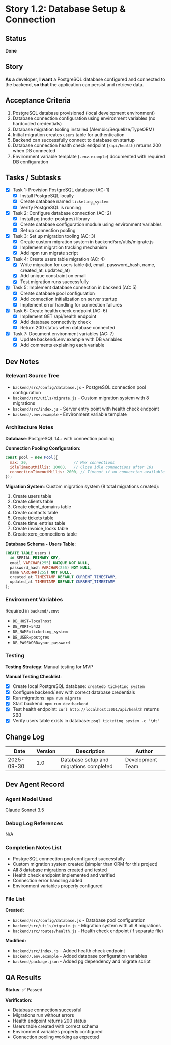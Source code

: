 # Story 1.2: Database Setup & Connection

## Status
**Done**

## Story
**As a** developer,
**I want** a PostgreSQL database configured and connected to the backend,
**so that** the application can persist and retrieve data.

## Acceptance Criteria
1. PostgreSQL database provisioned (local development environment)
2. Database connection configuration using environment variables (no hardcoded credentials)
3. Database migration tooling installed (Alembic/Sequelize/TypeORM)
4. Initial migration creates `users` table for authentication
5. Backend can successfully connect to database on startup
6. Database connection health check endpoint (`/api/health`) returns 200 when DB connected
7. Environment variable template (`.env.example`) documented with required DB configuration

## Tasks / Subtasks
- [x] Task 1: Provision PostgreSQL database (AC: 1)
  - [x] Install PostgreSQL locally
  - [x] Create database named `ticketing_system`
  - [x] Verify PostgreSQL is running
- [x] Task 2: Configure database connection (AC: 2)
  - [x] Install pg (node-postgres) library
  - [x] Create database configuration module using environment variables
  - [x] Set up connection pooling
- [x] Task 3: Set up migration tooling (AC: 3)
  - [x] Create custom migration system in backend/src/utils/migrate.js
  - [x] Implement migration tracking mechanism
  - [x] Add npm run migrate script
- [x] Task 4: Create users table migration (AC: 4)
  - [x] Write migration for users table (id, email, password_hash, name, created_at, updated_at)
  - [x] Add unique constraint on email
  - [x] Test migration runs successfully
- [x] Task 5: Implement database connection in backend (AC: 5)
  - [x] Create database pool configuration
  - [x] Add connection initialization on server startup
  - [x] Implement error handling for connection failures
- [x] Task 6: Create health check endpoint (AC: 6)
  - [x] Implement GET /api/health endpoint
  - [x] Add database connectivity check
  - [x] Return 200 status when database connected
- [x] Task 7: Document environment variables (AC: 7)
  - [x] Update backend/.env.example with DB variables
  - [x] Add comments explaining each variable

## Dev Notes

### Relevant Source Tree
- `backend/src/config/database.js` - PostgreSQL connection pool configuration
- `backend/src/utils/migrate.js` - Custom migration system with 8 migrations
- `backend/src/index.js` - Server entry point with health check endpoint
- `backend/.env.example` - Environment variable template

### Architecture Notes
**Database**: PostgreSQL 14+ with connection pooling

**Connection Pooling Configuration**:
```javascript
const pool = new Pool({
  max: 20,                    // Max connections
  idleTimeoutMillis: 10000,   // Close idle connections after 10s
  connectionTimeoutMillis: 2000, // Timeout if no connection available
});
```

**Migration System**: Custom migration system (8 total migrations created):
1. Create users table
2. Create clients table
3. Create client_domains table
4. Create contacts table
5. Create tickets table
6. Create time_entries table
7. Create invoice_locks table
8. Create xero_connections table

**Database Schema - Users Table**:
```sql
CREATE TABLE users (
  id SERIAL PRIMARY KEY,
  email VARCHAR(255) UNIQUE NOT NULL,
  password_hash VARCHAR(255) NOT NULL,
  name VARCHAR(255) NOT NULL,
  created_at TIMESTAMP DEFAULT CURRENT_TIMESTAMP,
  updated_at TIMESTAMP DEFAULT CURRENT_TIMESTAMP
);
```

### Environment Variables
Required in `backend/.env`:
- `DB_HOST=localhost`
- `DB_PORT=5432`
- `DB_NAME=ticketing_system`
- `DB_USER=postgres`
- `DB_PASSWORD=your_password`

### Testing
**Testing Strategy**: Manual testing for MVP

**Manual Testing Checklist**:
- [x] Create local PostgreSQL database: `createdb ticketing_system`
- [x] Configure backend/.env with correct database credentials
- [x] Run migrations: `npm run migrate`
- [x] Start backend: `npm run dev:backend`
- [x] Test health endpoint: `curl http://localhost:3001/api/health` returns 200
- [x] Verify users table exists in database: `psql ticketing_system -c "\dt"`

## Change Log
| Date | Version | Description | Author |
|------|---------|-------------|--------|
| 2025-09-30 | 1.0 | Database setup and migrations completed | Development Team |

## Dev Agent Record

### Agent Model Used
Claude Sonnet 3.5

### Debug Log References
N/A

### Completion Notes List
- PostgreSQL connection pool configured successfully
- Custom migration system created (simpler than ORM for this project)
- All 8 database migrations created and tested
- Health check endpoint implemented and verified
- Connection error handling added
- Environment variables properly configured

### File List
**Created:**
- `backend/src/config/database.js` - Database pool configuration
- `backend/src/utils/migrate.js` - Migration system with all 8 migrations
- `backend/src/routes/health.js` - Health check endpoint (if separate file)

**Modified:**
- `backend/src/index.js` - Added health check endpoint
- `backend/.env.example` - Added database configuration variables
- `backend/package.json` - Added pg dependency and migrate script

## QA Results
**Status**: ✅ Passed

**Verification**:
- Database connection successful
- Migrations run without errors
- Health endpoint returns 200 status
- Users table created with correct schema
- Environment variables properly configured
- Connection pooling working as expected
